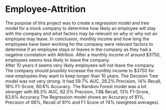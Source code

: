 # Employee-Attrition
The purpose of this project was to create a regression model and tree model for a mock company to determine how likely an employee will stay with the company and what factors may be relevant 
on why or why not an employee may leave.
In conclusion, monthly income and how long the employees have been working for the company were relevant factors to determine if an employee stays or leaves in the company as they had a negative correlation with Attrition.
After a monthly income of around $3750, employees seems less likely to leave the company.  
After 10 years it seems very likely employees will not leave the company. 
The company should possibly increase the monthly income to $3750 for new employees they want to keep longer than 10 years.
The Decision Tree model was not very strong. It had 59.7% AUC, 29.2% Precision, 14% Recall, 18% F1-Score, 80.6% Accuracy. The Random Forest model was a bit stronger with 66.3% AUC, 62.5% Precsion, 7.8& Recall, 13% F1-Score, 83.6% Accuracy.The Regression model shows an Accuracy of 81%, Precision of 68%, Recall of 81% and F1 Score of 74% (weighted averages).

